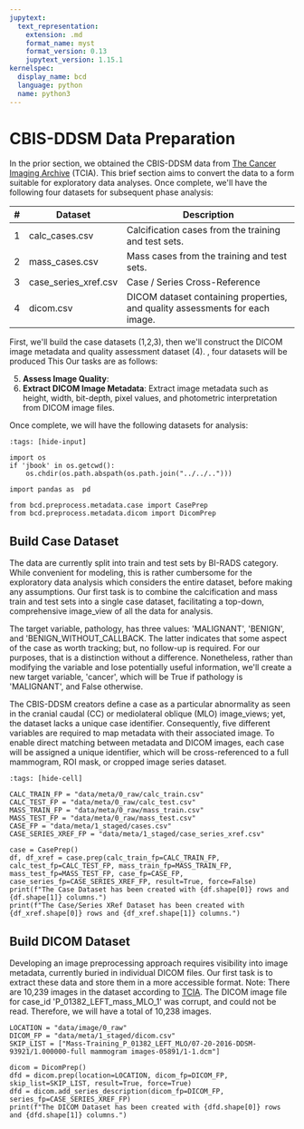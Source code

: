 ```yaml
---
jupytext:
  text_representation:
    extension: .md
    format_name: myst
    format_version: 0.13
    jupytext_version: 1.15.1
kernelspec:
  display_name: bcd
  language: python
  name: python3
---
```

# CBIS-DDSM Data Preparation

In the prior section, we obtained the CBIS-DDSM data from [The Cancer Imaging Archive](https://wiki.cancerimagingarchive.net/pages/image_viewpage.action?pageId=22516629) (TCIA). This brief section aims to convert the data to a form suitable for exploratory data analyses.  Once complete, we'll have the following four datasets for subsequent phase analysis:

| # | Dataset              | Description                                                                  |
| - | -------------------- | ---------------------------------------------------------------------------- |
| 1 | calc_cases.csv       | Calcification cases from the training and test sets.                         |
| 2 | mass_cases.csv       | Mass cases from the training and test sets.                                  |
| 3 | case_series_xref.csv | Case / Series Cross-Reference                                                |
| 4 | dicom.csv            | DICOM dataset containing properties, and quality assessments for each image. |

First, we'll build the case datasets (1,2,3), then we'll construct the DICOM image metadata and quality assessment dataset (4).
, four datasets will be produced
This Our tasks are as follows:

5. **Assess Image Quality**:
6. **Extract DICOM Image Metadata**: Extract image metadata such as height, width, bit-depth, pixel values, and photometric interpretation from DICOM image files.

Once complete, we will have the following datasets for analysis:

```{code-cell}
:tags: [hide-input]

import os
if 'jbook' in os.getcwd():
    os.chdir(os.path.abspath(os.path.join("../../..")))

import pandas as  pd

from bcd.preprocess.metadata.case import CasePrep
from bcd.preprocess.metadata.dicom import DicomPrep
```

## Build Case Dataset

The data are currently split into train and test sets by BI-RADS category. While convenient for modeling, this is rather cumbersome for the exploratory data analysis which considers the entire dataset, before making any assumptions. Our first task is to combine the calcification and mass train and test sets into a single case dataset, facilitating a top-down, comprehensive image_view of all the data for analysis.

The target variable, pathology, has three values: 'MALIGNANT', 'BENIGN', and 'BENIGN_WITHOUT_CALLBACK. The latter indicates that some aspect of the case as worth tracking; but, no follow-up is required. For our purposes, that is a distinction without a difference. Nonetheless, rather than modifying the variable and lose potentially useful information, we'll create a new target variable, 'cancer', which will be True if pathology is 'MALIGNANT', and False otherwise.

The CBIS-DDSM creators define a case as a particular abnormality as seen in the cranial caudal (CC) or mediolateral oblique (MLO) image_views; yet, the dataset lacks a unique case identifier. Consequently, five different variables are required to map metadata with their associated image. To enable direct matching between metadata and DICOM images, each case will be assigned a unique identifier, which will be cross-referenced to a full mammogram, ROI mask, or cropped image series dataset.

```{code-cell}
:tags: [hide-cell]

CALC_TRAIN_FP = "data/meta/0_raw/calc_train.csv"
CALC_TEST_FP = "data/meta/0_raw/calc_test.csv"
MASS_TRAIN_FP = "data/meta/0_raw/mass_train.csv"
MASS_TEST_FP = "data/meta/0_raw/mass_test.csv"
CASE_FP = "data/meta/1_staged/cases.csv"
CASE_SERIES_XREF_FP = "data/meta/1_staged/case_series_xref.csv"
```

```{code-cell}
case = CasePrep()
df, df_xref = case.prep(calc_train_fp=CALC_TRAIN_FP, calc_test_fp=CALC_TEST_FP, mass_train_fp=MASS_TRAIN_FP, mass_test_fp=MASS_TEST_FP, case_fp=CASE_FP, case_series_fp=CASE_SERIES_XREF_FP, result=True, force=False)
print(f"The Case Dataset has been created with {df.shape[0]} rows and {df.shape[1]} columns.")
print(f"The Case/Series XRef Dataset has been created with {df_xref.shape[0]} rows and {df_xref.shape[1]} columns.")
```

## Build DICOM Dataset

Developing an image preprocessing approach requires visibility into image metadata, currently buried in individual DICOM files. Our first task is to extract these data and store them in a more accessible format. Note: There are 10,239 images in the dataset according to [TCIA](https://wiki.cancerimagingarchive.net/pages/image_viewpage.action?pageId=22516629#2251662935562334b1e043a3a0512554ef512cad). The DICOM image file for case_id 'P_01382_LEFT_mass_MLO_1' was corrupt, and could not be read. Therefore, we will have a total of 10,238 images.

```{code-cell}
LOCATION = "data/image/0_raw"
DICOM_FP = "data/meta/1_staged/dicom.csv"
SKIP_LIST = ["Mass-Training_P_01382_LEFT_MLO/07-20-2016-DDSM-93921/1.000000-full mammogram images-05891/1-1.dcm"]
```

```{code-cell}
dicom = DicomPrep()
dfd = dicom.prep(location=LOCATION, dicom_fp=DICOM_FP, skip_list=SKIP_LIST, result=True, force=True)
dfd = dicom.add_series_description(dicom_fp=DICOM_FP, series_fp=CASE_SERIES_XREF_FP)
print(f"The DICOM Dataset has been created with {dfd.shape[0]} rows and {dfd.shape[1]} columns.")
```
